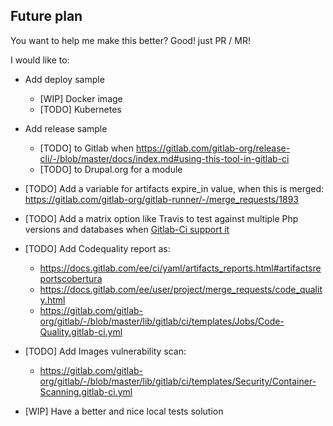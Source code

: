 ## Future plan

You want to help me make this better? Good! just PR / MR!

I would like to:

- Add deploy sample
  - [WIP] Docker image
  - [TODO] Kubernetes

- Add release sample
  - [TODO] to Gitlab when https://gitlab.com/gitlab-org/release-cli/-/blob/master/docs/index.md#using-this-tool-in-gitlab-ci
  - [TODO] to Drupal.org for a module

- [TODO] Add a variable for artifacts expire_in value, when this is merged:
https://gitlab.com/gitlab-org/gitlab-runner/-/merge_requests/1893

- [TODO] Add a matrix option like Travis to test against multiple Php versions and
databases when [Gitlab-Ci support it](https://gitlab.com/gitlab-org/gitlab/issues/23405)

- [TODO] Add Codequality report as:
  - https://docs.gitlab.com/ee/ci/yaml/artifacts_reports.html#artifactsreportscobertura
  - https://docs.gitlab.com/ee/user/project/merge_requests/code_quality.html
  - https://gitlab.com/gitlab-org/gitlab/-/blob/master/lib/gitlab/ci/templates/Jobs/Code-Quality.gitlab-ci.yml

- [TODO] Add Images vulnerability scan:
  - https://gitlab.com/gitlab-org/gitlab/-/blob/master/lib/gitlab/ci/templates/Security/Container-Scanning.gitlab-ci.yml

- [WIP] Have a better and nice local tests solution
